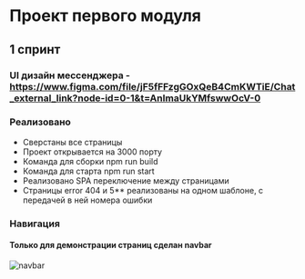 # Проект первого модуля

## 1 спринт

### UI дизайн мессенджера - https://www.figma.com/file/jF5fFFzgGOxQeB4CmKWTiE/Chat_external_link?node-id=0-1&t=AnImaUkYMfswwOcV-0

### Реализовано

- Сверстаны все страницы
- Проект открывается на 3000 порту
- Команда для сборки npm run build
- Команда для старта npm run start
- Реализовано SPA переключение между страницами
- Страницы error 404 и 5** реализованы на одном шаблоне, с передачей в ней номера ошибки

### Навигация
#### Только для демонстрации страниц сделан navbar

![navbar](https://user-images.githubusercontent.com/29005134/229618649-eb908f49-257a-4b86-a282-bfd72a210834.png)


